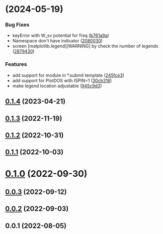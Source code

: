 # [](https://github.com/Rasic2/gvasp/compare/v0.1.4...v) (2024-05-19)


### Bug Fixes

* keyError with W_sv potential for freq ([b761a9a](https://github.com/Rasic2/gvasp/commit/b761a9af75cb280702b490967cba0079db4e96e3))
* Namespace don't have <which> indicator ([2080030](https://github.com/Rasic2/gvasp/commit/20800305421cccec0ccb6335d63eee2b256a9e32))
* screen [matplotlib.legend][WARNING] by check the number of legends ([2879430](https://github.com/Rasic2/gvasp/commit/2879430ab97679ec83513cda2cba2e0b785df08d))


### Features

* add support for module in *.submit template ([245fce3](https://github.com/Rasic2/gvasp/commit/245fce33fa52cbe7734a58807cbad3c7d1319681))
* add support for PlotDOS with ISPIN=1 ([30cb318](https://github.com/Rasic2/gvasp/commit/30cb31867fd527a6e7b494f2a4c731690eb6bf02))
* make legend location adjustable ([945c9d3](https://github.com/Rasic2/gvasp/commit/945c9d3b3a9b18552511072f37dd39e287e64305))



## [0.1.4](https://github.com/Rasic2/gvasp/compare/v0.1.3...v0.1.4) (2023-04-21)



## [0.1.3](https://github.com/Rasic2/gvasp/compare/v0.1.2...v0.1.3) (2022-11-19)



## [0.1.2](https://github.com/Rasic2/gvasp/compare/v0.1.1...v0.1.2) (2022-10-31)



## [0.1.1](https://github.com/Rasic2/gvasp/compare/v0.1.0...v0.1.1) (2022-10-03)



# [0.1.0](https://github.com/Rasic2/gvasp/compare/v0.0.3...v0.1.0) (2022-09-30)



## [0.0.3](https://github.com/Rasic2/gvasp/compare/v0.0.2...v0.0.3) (2022-09-12)



## [0.0.2](https://github.com/Rasic2/gvasp/compare/v0.0.1...v0.0.2) (2022-09-03)



## 0.0.1 (2022-08-05)



